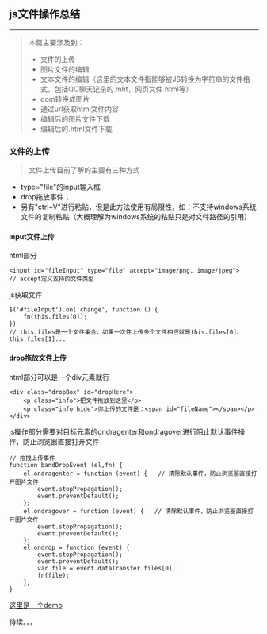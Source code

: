 ## js文件操作总结

---

> 本篇主要涉及到：
> - 文件的上传
> - 图片文件的编辑
> - 文本文件的编辑（这里的文本文件指能够被JS转换为字符串的文件格式，包括QQ聊天记录的.mht，网页文件.html等）
> - dom转换成图片
> - 通过url获取html文件内容
> - 编辑后的图片文件下载
> - 编辑后的.html文件下载

### 文件的上传
> 文件上传目前了解的主要有三种方式：
- type="file"的input输入框
- drop拖放事件；
- 另有"ctrl+V"进行粘贴，但是此方法使用有局限性，如：不支持windows系统文件的复制粘贴（大概理解为windows系统的粘贴只是对文件路径的引用）

#### input文件上传
html部分
```
<input id="fileInput" type="file" accept="image/png, image/jpeg">
// accept定义支持的文件类型
```
js获取文件
```
$('#fileInput').on('change', function () {
    fn(this.files[0]);
})
// this.files是一个文件集合，如果一次性上传多个文件相应就是this.files[0]、this.files[1]...
```

#### drop拖放文件上传
html部分可以是一个div元素就行
```
<div class="dropBox" id="dropHere">
    <p class="info">把文件拖放到这里</p>
    <p class="info hide">你上传的文件是：<span id="fileName"></span></p>
</div>
```
js操作部分需要对目标元素的ondragenter和ondragover进行阻止默认事件操作，防止浏览器直接打开文件
```
// 拖拽上传事件
function bandDropEvent (el,fn) {
    el.ondragenter = function (event) {   // 清除默认事件，防止浏览器直接打开图片文件
        event.stopPropagation();
        event.preventDefault();
    };
    el.ondragover = function (event) {   // 清除默认事件，防止浏览器直接打开图片文件
        event.stopPropagation();
        event.preventDefault();
    };
    el.ondrop = function (event) {
        event.stopPropagation();
        event.preventDefault();
        var file = event.dataTransfer.files[0];
        fn(file);
    };
}
```
[这里是一个demo](https://wuyuanaaa.github.io/yuanaaa/demo/07/index.html)

待续。。。


